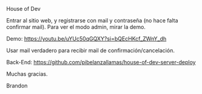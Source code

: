 House of Dev

Entrar al sitio web, y registrarse con mail y contraseña (no hace falta confirmar mail).
Para ver el modo admin, mirar la demo.

Demo: https://youtu.be/uYUc50qGQXY?si=bQEcHKcf_ZWnY_dh

Usar mail verdadero para recibir mail de confirmación/cancelación.

Back-End: https://github.com/pibelanzallamas/house-of-dev-server-deploy

Muchas gracias.

Brandon
